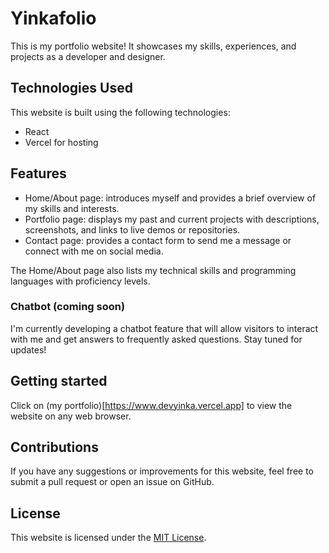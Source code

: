 # Yinkafolio

This is my portfolio website! It showcases my skills, experiences, and projects as a developer and designer.

## Technologies Used

This website is built using the following technologies:

- React
- Vercel for hosting

## Features

- Home/About page: introduces myself and provides a brief overview of my skills and interests.
- Portfolio page: displays my past and current projects with descriptions, screenshots, and links to live demos or repositories.
- Contact page: provides a contact form to send me a message or connect with me on social media.

The Home/About page also lists my technical skills and programming languages with proficiency levels.

### Chatbot (coming soon)

I'm currently developing a chatbot feature that will allow visitors to interact with me and get answers to frequently asked questions. Stay tuned for updates!

## Getting started

Click on (my portfolio)[https://www.devyinka.vercel.app] to view the website on any web browser.

## Contributions

If you have any suggestions or improvements for this website, feel free to submit a pull request or open an issue on GitHub.

## License

This website is licensed under the [MIT License](https://opensource.org/licenses/MIT).

